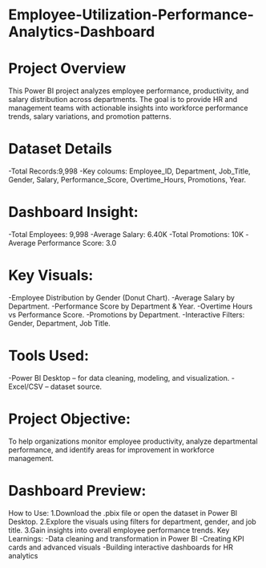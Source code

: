 # Employee-Utilization-Performance-Analytics-Dashboard
# Project Overview
This Power BI project analyzes employee performance, productivity, and salary distribution across departments.
The goal is to provide HR and management teams with actionable insights into workforce performance trends, salary variations, and promotion patterns.
# Dataset Details
-Total Records:9,998
-Key coloums: Employee_ID, Department, Job_Title, Gender, Salary, Performance_Score, Overtime_Hours, Promotions, Year.
# Dashboard Insight:
-Total Employees: 9,998
-Average Salary: 6.40K
-Total Promotions: 10K
-Average Performance Score: 3.0
# Key Visuals:
-Employee Distribution by Gender (Donut Chart).
-Average Salary by Department.
-Performance Score by Department & Year.
-Overtime Hours vs Performance Score.
-Promotions by Department.
-Interactive Filters: Gender, Department, Job Title.
# Tools Used:
-Power BI Desktop – for data cleaning, modeling, and visualization.
-Excel/CSV – dataset source.
# Project Objective:
To help organizations monitor employee productivity, analyze departmental performance, and identify areas for improvement in workforce management.
# Dashboard Preview:
How to Use:
1.Download the .pbix file or open the dataset in Power BI Desktop.
2.Explore the visuals using filters for department, gender, and job title.
3.Gain insights into overall employee performance trends.
Key Learnings:
-Data cleaning and transformation in Power BI
-Creating KPI cards and advanced visuals
-Building interactive dashboards for HR analytics

